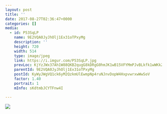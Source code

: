 ```yaml
---
layout: post
title: '' 
date: 2017-08-27T02:36:47+0000 
categories: [] 
media:
  - id: P53SqLP
    name: 9E2VQA0JyJhOlj1Ex31oTPxyMg
    description: ''   
    height: 720
    width: 514
    type: image/jpeg
    link: https://i.imgur.com/P53SqLP.jpg
    prevLoc: KjYzJWx37Ah1W88QKB2qugG8kDRgG0hmJK1wB15VFYMmPJvBLkfk1wWKkZkOIBG14wRQ09IvVJKgMyXRFJxnPMAjzzTKBNOGYVAxTEqjxBGV0LfgQE2M4ngYSRoAG8pJRXtzgnqyEpYXhY00JN5DrPuNBD3KorLJiRqV3xEEL2fO0r2pN66MhXyvWJXvNyiLgLZDXmDNUOrW0AANqqsLzxGlgjjXIW0YLK78Kvu7AkoA1DrPuxgML8WMZ0FAr7XXzX3p
    parentId: 9E2VQA0JyJhOlj1Ex31oTPxyMg
    postId: KyWyJWgVQ1ck6yM2QzkmUlEwmpNp4ruNJnvDopW4HxpvwrxwWwSoV
    factor: 1.40
    portrait: 1
    mInfo: sKdtmbJCYTFnw4I

---
```





[//]: #media:  
<a href="https://i.imgur.com/P53SqLP.jpg"><img class="postImage" src="https://i.imgur.com/P53SqLPh.jpg" />  
</a>   
